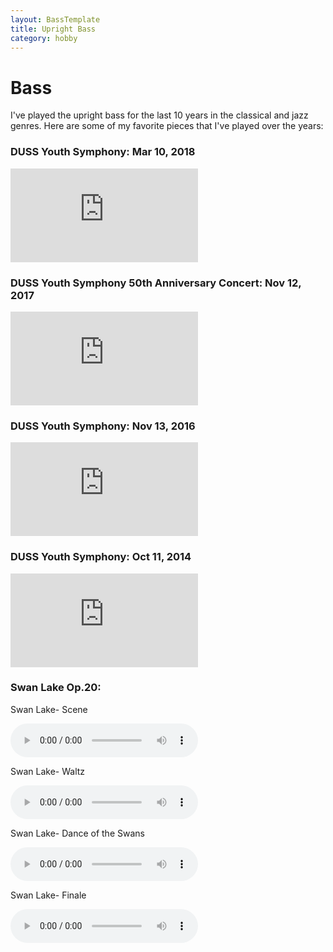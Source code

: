```yaml
---
layout: BassTemplate
title: Upright Bass
category: hobby
---
```

<h1 class="text-center">Bass</h1>
<div class="col-xl-10 mx-auto mt-3 mb-5">
I've played the upright bass for the last 10 years in the classical and jazz genres. Here are some of my favorite pieces that I've played over the years:
</div>

<h3 class="text-center my-4"> DUSS Youth Symphony: Mar 10, 2018</h3>
<div class="col-xl-10 mx-auto pt-2 pb-5">
  <div class="flex-video"><iframe src="https://www.youtube.com/embed/56zQFsFQInY" frameborder="0" allowfullscreen></iframe></div>
</div>


<h3 class="text-center my-4"> DUSS Youth Symphony 50th Anniversary Concert: Nov 12, 2017</h3>
<div class="col-xl-10 mx-auto pt-2 pb-5">
  <div class="flex-video"><iframe src="https://www.youtube.com/embed/NbFveHUyjwE" frameborder="0" allowfullscreen=""></iframe></div>
</div>


<h3 class="text-center my-4"> DUSS Youth Symphony: Nov 13, 2016</h3>
<div class="col-xl-10 mx-auto pt-2 pb-5">
<div class="flex-video"><iframe src="https://www.youtube.com/embed/1gpoWvx0LOo" frameborder="0" allowfullscreen=""></iframe></div>
</div>
<h3 class="text-center my-4"> DUSS Youth Symphony: Oct 11, 2014</h3>
<div class="col-xl-10 mx-auto pt-2 pb-5">
<div class="flex-video"><iframe src="https://www.youtube.com/embed/Kv928nSKIMk" frameborder="0" allowfullscreen=""></iframe></div>
</div>



<h3 class="text-center my-4"> Swan Lake Op.20:</h3>
<div class="col-xl-10 my-4 mx-auto">
  <p class="SongTitle">Swan Lake- Scene</p>
  <audio controls >
    <source src="/assets/audio/Suite from Swan Lake, Op. 20 - Scene.mp3" type="audio/mpeg">
  Your browser does not support the audio element.
  </audio>
  <p class="SongTitle">Swan Lake- Waltz</p>
  <audio controls >
    <source src="/assets/audio/Suite from Swan Lake, Op. 20 - Waltz.mp3" type="audio/mpeg">
  Your browser does not support the audio element.
  </audio>
  <p class="SongTitle">Swan Lake- Dance of the Swans</p>
  <audio controls >
    <source src="/assets/audio/Suite from Swan Lake, Op. 20 - Dance of the Swans.mp3" type="audio/mpeg">
  Your browser does not support the audio element.
  </audio>
  <p class="SongTitle">Swan Lake- Finale</p>
  <audio controls >
    <source src="/assets/audio/Suite from Swan Lake, Op. 20 - Finale.mp3" type="audio/mpeg">
  Your browser does not support the audio element.
  </audio>
</div>